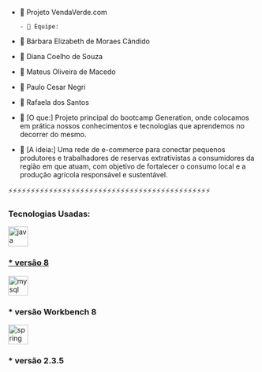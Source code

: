 - 🌱 Projeto VendaVerde.com 

      - 👯 Equipe: 
- 🤝 Bárbara Elizabeth de Moraes Cândido 
- 🤝 Diana Coelho de Souza 
- 🤝 Mateus Oliveira de Macedo 
- 🤝 Paulo Cesar Negri 
- 🤝 Rafaela dos Santos



- 📝 [O que:] Projeto principal do bootcamp Generation, onde colocamos em prática nossos conhecimentos e tecnologias que aprendemos no decorrer do mesmo.

- 📝 [A ideia:] Uma rede de e-commerce para conectar pequenos produtores e trabalhadores de reservas extrativistas a consumidores da região em que atuam, com objetivo de fortalecer o consumo local e a produção agrícola responsável e sustentável.

⚡⚡⚡⚡⚡⚡⚡⚡⚡⚡⚡⚡⚡⚡⚡⚡⚡⚡⚡⚡⚡⚡⚡⚡⚡⚡⚡⚡⚡⚡⚡⚡⚡⚡⚡⚡⚡⚡⚡⚡⚡⚡⚡⚡⚡

<h3 align="left">Tecnologias Usadas: </h3>

<p align="left">

<a href="https://www.java.com" target="_blank"> <img src="https://devicons.github.io/devicon/devicon.git/icons/java/java-original-wordmark.svg" alt="java" width="40" height="40"/>
<h3>* versão 8 </h3>      
</a> <a href="https://www.mysql.com/" target="_blank"> <img src="https://devicons.github.io/devicon/devicon.git/icons/mysql/mysql-original-wordmark.svg" alt="mysql" width="40" height="40"/> </a><h3>* versão Workbench 8 </h3>
<a href="https://spring.io/" target="_blank"> <img src="https://www.vectorlogo.zone/logos/springio/springio-icon.svg" alt="spring" width="40" height="40"/> </a><h3>* versão 2.3.5 </h3> </p>
